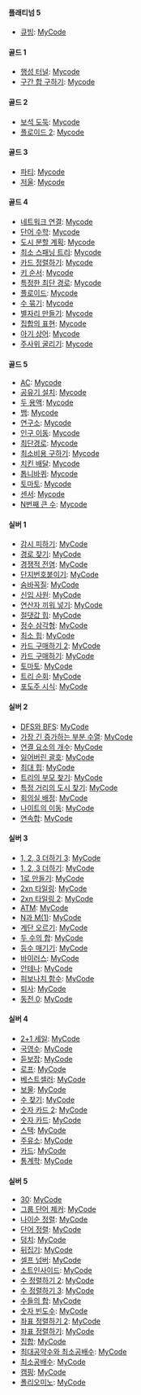 <!-- 
[](https://www.acmicpc.net/problem/): [MyCode]()
-->

#### 플래티넘 5

- [큐빙](https://www.acmicpc.net/problem/5373): [MyCode](/Platinum5/5373.py)

#### 골드 1

- [행성 터널](https://www.acmicpc.net/problem/2887): [Mycode](/Gold1/2887.py)
- [구간 합 구하기](https://www.acmicpc.net/problem/2042): [Mycode](/Gold1/2042.py)

#### 골드 2

- [보석 도둑](https://www.acmicpc.net/problem/1202): [Mycode](/Gold2/1202.py)
- [플로이드 2](https://www.acmicpc.net/problem/11780): [Mycode](/Gold2/11780.py)

#### 골드 3

- [파티](https://www.acmicpc.net/problem/1238): [Mycode](/Gold3/1238.py)
- [저울](https://www.acmicpc.net/problem/2437): [Mycode](/Gold3/2437.py)

#### 골드 4

- [네트워크 연결](https://www.acmicpc.net/problem/1922): [Mycode](/Gold4/1922.py)
- [단어 수학](https://www.acmicpc.net/problem/1339): [Mycode](/Gold4/1339.py)
- [도시 분할 계획](https://www.acmicpc.net/problem/1647): [Mycode](/Gold4/1647.py)
- [최소 스패닝 트리](https://www.acmicpc.net/problem/1197): [Mycode](/Gold4/1197.py)
- [카드 정렬하기](https://www.acmicpc.net/problem/1715): [Mycode](/Gold4/1715.py)
- [키 순서](https://www.acmicpc.net/problem/2458): [Mycode](/Gold4/2458.py)
- [특정한 최단 경로](https://www.acmicpc.net/problem/1504): [Mycode](/Gold4/1504.py)
- [플로이드](https://www.acmicpc.net/problem/11404): [Mycode](/Gold4/11404.py)
- [수 묶기](https://www.acmicpc.net/problem/1744): [Mycode](/Gold4/1744.py)
- [별자리 만들기](https://www.acmicpc.net/problem/4386): [Mycode](/Gold4/4386.py)
- [집합의 표현](https://www.acmicpc.net/problem/1717): [Mycode](/Gold4/1717.py)
- [아기 상어](https://www.acmicpc.net/problem/16236): [Mycode](/Gold4/16236.py)
- [주사위 굴리기](https://www.acmicpc.net/problem/14499): [Mycode](/Gold4/14499.py)

#### 골드 5

- [AC](https://www.acmicpc.net/problem/5430): [Mycode](/Gold5/5430.py)
- [공유기 설치](https://www.acmicpc.net/problem/2110): [Mycode](/Gold5/2110.py)
- [두 용액](https://www.acmicpc.net/problem/2470): [Mycode](/Gold5/2470.py)
- [뱀](https://www.acmicpc.net/problem/3190): [Mycode](/Gold5/3190.py)
- [연구소](https://www.acmicpc.net/problem/14502): [Mycode](/Gold5/14502.py)
- [인구 이동](https://www.acmicpc.net/problem/16234): [Mycode](/Gold5/16234.py)
- [최단경로](https://www.acmicpc.net/problem/1753): [Mycode](/Gold5/1753.py)
- [최소비용 구하기](https://www.acmicpc.net/problem/1916): [Mycode](/Gold5/1916.py)
- [치킨 배달](https://www.acmicpc.net/problem/15686): [Mycode](/Gold5/15686.py)
- [톱니바퀴](https://www.acmicpc.net/problem/14891): [Mycode](/Gold5/14891.py)
- [토마토](https://www.acmicpc.net/problem/7569): [Mycode](/Gold5/7569.py)
- [센서](https://www.acmicpc.net/problem/2212): [Mycode](/Gold5/2212.py)
- [N번째 큰 수](https://www.acmicpc.net/problem/2075): [Mycode](/Gold5/2075.py)

#### 실버 1

- [감시 피하기](https://www.acmicpc.net/problem/18428): [MyCode](/Silver1/18428.py)
- [경로 찾기](https://www.acmicpc.net/problem/11403): [MyCode](/Silver1/11403.py)
- [경쟁적 전염](https://www.acmicpc.net/problem/18405): [MyCode](/Silver1/18405.py)
- [단지번호붙이기](https://www.acmicpc.net/problem/2667): [MyCode](/Silver1/2667.py)
- [숨바꼭질](https://www.acmicpc.net/problem/1697): [MyCode](/Silver1/1697.py)
- [신입 사원](https://www.acmicpc.net/problem/1946): [MyCode](/Silver1/1946.py)
- [연산자 끼워 넣기](https://www.acmicpc.net/problem/14888): [MyCode](/Silver1/14888.py)
- [절댓값 힙](https://www.acmicpc.net/problem/11286): [MyCode](/Silver1/11286.py)
- [정수 삼각형](https://www.acmicpc.net/problem/1932): [MyCode](/Silver1/1932.py)
- [최소 힙](https://www.acmicpc.net/problem/1927): [MyCode](/Silver1/1927.py)
- [카드 구매하기 2](https://www.acmicpc.net/problem/16194): [MyCode](/Silver1/16194.py)
- [카드 구매하기](https://www.acmicpc.net/problem/11052): [MyCode](/Silver1/11052.py)
- [토마토](https://www.acmicpc.net/problem/7576): [MyCode](/Silver1/7576.py)
- [트리 순회](https://www.acmicpc.net/problem/1991): [MyCode](/Silver1/1991.py)
- [포도주 시식](https://www.acmicpc.net/problem/2156): [MyCode](/Silver1/2156.py)

#### 실버 2

- [DFS와 BFS](https://www.acmicpc.net/problem/1260): [MyCode](/Silver2/1260.py)
- [가장 긴 증가하는 부분 수열](https://www.acmicpc.net/problem/11053): [MyCode](/Silver2/11053.py)
- [연결 요소의 개수](https://www.acmicpc.net/problem/11724): [MyCode](/Silver2/11724.py)
- [잃어버린 괄호](https://www.acmicpc.net/problem/1541): [MyCode](/Silver2/1541.py)
- [최대 힙](https://www.acmicpc.net/problem/11279): [MyCode](/Silver2/11279.py)
- [트리의 부모 찾기](https://www.acmicpc.net/problem/11725): [MyCode](/Silver2/11725.py)
- [특정 거리의 도시 찾기](https://www.acmicpc.net/problem/18352): [MyCode](/Silver2/18352.py)
- [회의실 배정](https://www.acmicpc.net/problem/1931): [MyCode](/Silver2/1931.py)
- [나이트의 이동](https://www.acmicpc.net/problem/7562): [MyCode](/Silver2/7562.py)
- [연속합](https://www.acmicpc.net/problem/1912): [MyCode](/Silver2/1912.py)

#### 실버 3

- [1, 2, 3 더하기 3](https://www.acmicpc.net/problem/15988): [MyCode](/Silver3/15988.py)
- [1, 2, 3 더하기](https://www.acmicpc.net/problem/9095): [MyCode](/Silver3/9095.py)
- [1로 만들기](https://www.acmicpc.net/problem/1463): [MyCode](/Silver3/1463.py)
- [2xn 타일링](https://www.acmicpc.net/problem/11726): [MyCode](/Silver3/11726.py)
- [2xn 타일링 2](https://www.acmicpc.net/problem/11727): [MyCode](/Silver3/11727.py)
- [ATM](https://www.acmicpc.net/problem/11399): [MyCode](/Silver3/11399.py)
- [N과 M(1)](https://www.acmicpc.net/problem/15649): [MyCode](/Silver3/15649.py)
- [계단 오르기](https://www.acmicpc.net/problem/2579): [MyCode](/Silver3/2579.py)
- [두 수의 합](https://www.acmicpc.net/problem/3273): [MyCode](/Silver3/3273.py)
- [등수 매기기](https://www.acmicpc.net/problem/2012): [MyCode](/Silver3/2012.py)
- [바이러스](https://www.acmicpc.net/problem/2606): [MyCode](/Silver3/2606.py)
- [안테나](https://www.acmicpc.net/problem/18310): [MyCode](/Silver3/18310.py)
- [피보나치 함수](https://www.acmicpc.net/problem/1003): [MyCode](/Silver3/1003.py)
- [퇴사](https://www.acmicpc.net/problem/14501): [MyCode](/Silver3/14501.py)
- [동전 0](https://www.acmicpc.net/problem/11047): [MyCode](/Silver3/11047.py)

#### 실버 4

- [2+1 세일](https://www.acmicpc.net/problem/11508): [MyCode](/Silver4/11508.py)
- [국영수](https://www.acmicpc.net/problem/10825): [MyCode](/Silver4/10825.py)
- [듣보잡](https://www.acmicpc.net/problem/1764): [MyCode](/Silver4/1764.py)
- [로프](https://www.acmicpc.net/problem/2217): [MyCode](/Silver4/2217.py)
- [베스트셀러](https://www.acmicpc.net/problem/1302): [MyCode](/Silver4/1302.py)
- [보물](https://www.acmicpc.net/problem/1026): [MyCode](/Silver4/1026.py)
- [수 찾기](https://www.acmicpc.net/problem/1920): [MyCode](/Silver4/1920.py)
- [숫자 카드 2](https://www.acmicpc.net/problem/10816): [MyCode](/Silver4/10816.py)
- [숫자 카드](https://www.acmicpc.net/problem/10815): [MyCode](/Silver4/10815.py)
- [스택](https://www.acmicpc.net/problem/10828): [MyCode](/Silver4/10828.py)
- [주유소](https://www.acmicpc.net/problem/13305): [MyCode](/Silver4/13305.py)
- [카드](https://www.acmicpc.net/problem/11652): [MyCode](/Silver4/11652.py)
- [통계학](https://www.acmicpc.net/problem/2108): [MyCode](/Silver4/2108.py)

#### 실버 5

- [30](https://www.acmicpc.net/problem/10610): [MyCode](/Silver5/10610.py)
- [그룹 단어 체커](https://www.acmicpc.net/problem/1316): [MyCode](/Silver5/1316.py)
- [나이순 정렬](https://www.acmicpc.net/problem/10814): [MyCode](/Silver5/10814.py)
- [단어 정렬](https://www.acmicpc.net/problem/1181): [MyCode](/Silver5/1181.py)
- [덩치](https://www.acmicpc.net/problem/7568): [MyCode](/Silver5/7568.py)
- [뒤집기](https://www.acmicpc.net/problem/1439): [MyCode](/Silver5/1439.py)
- [셀프 넘버](https://www.acmicpc.net/problem/4673): [MyCode](/Silver5/4673.py)
- [소트인사이드](https://www.acmicpc.net/problem/1427): [MyCode](/Silver5/1427.py)
- [수 정렬하기 2](https://www.acmicpc.net/problem/2751): [MyCode](/Silver5/2751.py)
- [수 정렬하기 3](https://www.acmicpc.net/problem/10989): [MyCode](/Silver5/10989.py)
- [수들의 합](https://www.acmicpc.net/problem/1789): [MyCode](/Silver5/1789.py)
- [숫자 빈도수](https://www.acmicpc.net/problem/14912): [MyCode](/Silver5/14912.py)
- [좌표 정렬하기 2](https://www.acmicpc.net/problem/11651): [MyCode](/Silver5/11651.py)
- [좌표 정렬하기](https://www.acmicpc.net/problem/11650): [MyCode](/Silver5/11650.py)
- [집합](https://www.acmicpc.net/problem/11723): [MyCode](/Silver5/11723.py)
- [최대공약수와 최소공배수](https://www.acmicpc.net/problem/2609): [MyCode](/Silver5/2609.py)
- [최소공배수](https://www.acmicpc.net/problem/1934): [MyCode](/Silver5/1934.py)
- [캠핑](https://www.acmicpc.net/problem/4796): [MyCode](/Silver5/4796.py)
- [폴리오미노](https://www.acmicpc.net/problem/1343): [MyCode](/Silver5/1343.py)
